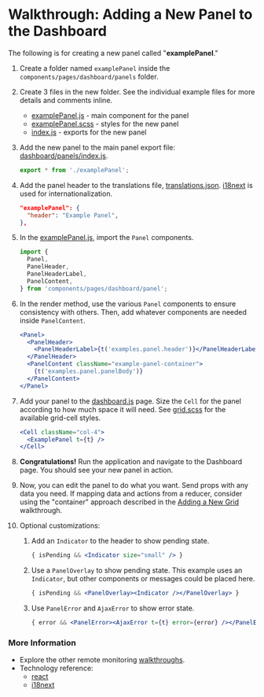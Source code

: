 Walkthrough: Adding a New Panel to the Dashboard
================================================

The following is for creating a new panel called "**examplePanel**."

1. Create a folder named `examplePanel` inside the `components/pages/dashboard/panels` folder.
1. Create 3 files in the new folder. See the individual example files for more details and comments inline.
    - [examplePanel.js](/src/walkthrough/components/pages/dashboard/panels/examplePanel/examplePanel.js) - main component for the panel
    - [examplePanel.scss](/src/walkthrough/components/pages/dashboard/panels/examplePanel/examplePanel.scss) - styles for the new panel
    - [index.js](/src/walkthrough/components/pages/dashboard/panels/examplePanel/index.js) - exports for the new panel
1. Add the new panel to the main panel export file: [dashboard/panels/index.js](/src/walkthrough/components/pages/dashboard/panels/index.js).
    ```js
    export * from './examplePanel';
    ```
1. Add the panel header to the translations file, [translations.json](../../public/locales/en/translations.json). [i18next][i18next] is used for internationalization.
    ```json
    "examplePanel": {
      "header": "Example Panel",
    },
    ```
1. In the [examplePanel.js](/src/walkthrough/components/pages/dashboard/panels/examplePanel/examplePanel.js), import the `Panel` components.
    ```js
    import {
      Panel,
      PanelHeader,
      PanelHeaderLabel,
      PanelContent,
    } from 'components/pages/dashboard/panel';
    ```
1. In the render method, use the various `Panel` components to ensure consistency with others. Then, add whatever components are needed inside `PanelContent`.
    ```jsx
    <Panel>
      <PanelHeader>
        <PanelHeaderLabel>{t('examples.panel.header')}</PanelHeaderLabel>
      </PanelHeader>
      <PanelContent className="example-panel-container">
        {t('examples.panel.panelBody')}
      </PanelContent>
    </Panel>
    ```
1. Add your panel to the [dashboard.js](/src/walkthrough/components/pages/dashboard/dashboard.js) page. Size the `Cell` for the panel according to how much space it will need. See [grid.scss](/src/components/pages/dashboard/grid/grid.scss) for the available grid-cell styles.
    ```jsx
    <Cell className="col-4">
      <ExamplePanel t={t} />
    </Cell>
    ```
1. **Congratulations!** Run the application and navigate to the Dashboard page.  You should see your new panel in action.

1. Now, you can edit the panel to do what you want. Send props with any data you need. If mapping data and actions from a reducer, consider using the "container" approach described in the [Adding a New Grid](addNewGrid.md) walkthrough.

1. Optional customizations:
    1. Add an `Indicator` to the header to show pending state.
        ```jsx
        { isPending && <Indicator size="small" /> }
        ```
    1. Use a `PanelOverlay` to show pending state. This example uses an `Indicator`, but other components or messages could be placed here.
        ```jsx
        { isPending && <PanelOverlay><Indicator /></PanelOverlay> }
        ```
    1. Use `PanelError` and `AjaxError` to show error state.
        ```jsx
        { error && <PanelError><AjaxError t={t} error={error} /></PanelError> }
        ```

### More Information

- Explore the other remote monitoring [walkthroughs](README.md).
- Technology reference:
    - [react][react]
    - [i18next][i18next]



[i18next]: https://www.i18next.com/
[react]: https://reactjs.org/
